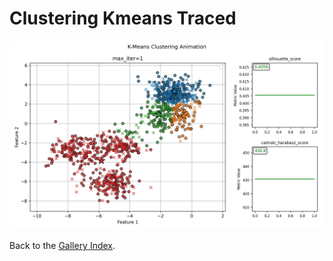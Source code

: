 # Clustering Kmeans Traced

<!-- This page is automatically generated. Do not edit manually. -->

![Clustering Kmeans Traced Animation](../../plots/gallery/sklearn_clustering_kmeans_traced.gif)

Back to the [Gallery Index](../gallery.md).
